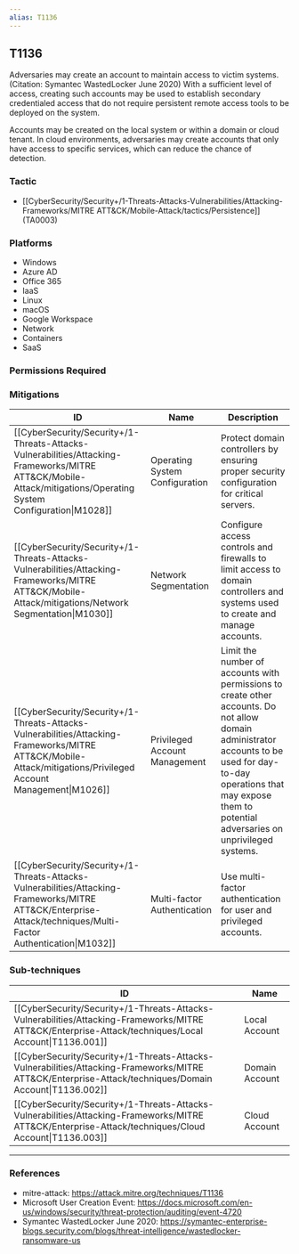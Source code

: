 ```yaml
---
alias: T1136
---
```


## T1136

Adversaries may create an account to maintain access to victim systems.(Citation: Symantec WastedLocker June 2020) With a sufficient level of access, creating such accounts may be used to establish secondary credentialed access that do not require persistent remote access tools to be deployed on the system.

Accounts may be created on the local system or within a domain or cloud tenant. In cloud environments, adversaries may create accounts that only have access to specific services, which can reduce the chance of detection.


### Tactic
- [[CyberSecurity/Security+/1-Threats-Attacks-Vulnerabilities/Attacking-Frameworks/MITRE ATT&CK/Mobile-Attack/tactics/Persistence]] (TA0003)

### Platforms
- Windows
- Azure AD
- Office 365
- IaaS
- Linux
- macOS
- Google Workspace
- Network
- Containers
- SaaS

### Permissions Required

### Mitigations

| ID | Name | Description |
| --- | --- | --- |
| [[CyberSecurity/Security+/1-Threats-Attacks-Vulnerabilities/Attacking-Frameworks/MITRE ATT&CK/Mobile-Attack/mitigations/Operating System Configuration\|M1028]] | Operating System Configuration | Protect domain controllers by ensuring proper security configuration for critical servers. |
| [[CyberSecurity/Security+/1-Threats-Attacks-Vulnerabilities/Attacking-Frameworks/MITRE ATT&CK/Mobile-Attack/mitigations/Network Segmentation\|M1030]] | Network Segmentation | Configure access controls and firewalls to limit access to domain controllers and systems used to create and manage accounts. |
| [[CyberSecurity/Security+/1-Threats-Attacks-Vulnerabilities/Attacking-Frameworks/MITRE ATT&CK/Mobile-Attack/mitigations/Privileged Account Management\|M1026]] | Privileged Account Management | Limit the number of accounts with permissions to create other accounts. Do not allow domain administrator accounts to be used for day-to-day operations that may expose them to potential adversaries on unprivileged systems. |
| [[CyberSecurity/Security+/1-Threats-Attacks-Vulnerabilities/Attacking-Frameworks/MITRE ATT&CK/Enterprise-Attack/techniques/Multi-Factor Authentication\|M1032]] | Multi-factor Authentication | Use multi-factor authentication for user and privileged accounts. |

### Sub-techniques

| ID | Name |
| --- | --- |
| [[CyberSecurity/Security+/1-Threats-Attacks-Vulnerabilities/Attacking-Frameworks/MITRE ATT&CK/Enterprise-Attack/techniques/Local Account\|T1136.001]] | Local Account |
| [[CyberSecurity/Security+/1-Threats-Attacks-Vulnerabilities/Attacking-Frameworks/MITRE ATT&CK/Enterprise-Attack/techniques/Domain Account\|T1136.002]] | Domain Account |
| [[CyberSecurity/Security+/1-Threats-Attacks-Vulnerabilities/Attacking-Frameworks/MITRE ATT&CK/Enterprise-Attack/techniques/Cloud Account\|T1136.003]] | Cloud Account |


---
### References

- mitre-attack: https://attack.mitre.org/techniques/T1136
- Microsoft User Creation Event: https://docs.microsoft.com/en-us/windows/security/threat-protection/auditing/event-4720
- Symantec WastedLocker June 2020: https://symantec-enterprise-blogs.security.com/blogs/threat-intelligence/wastedlocker-ransomware-us
